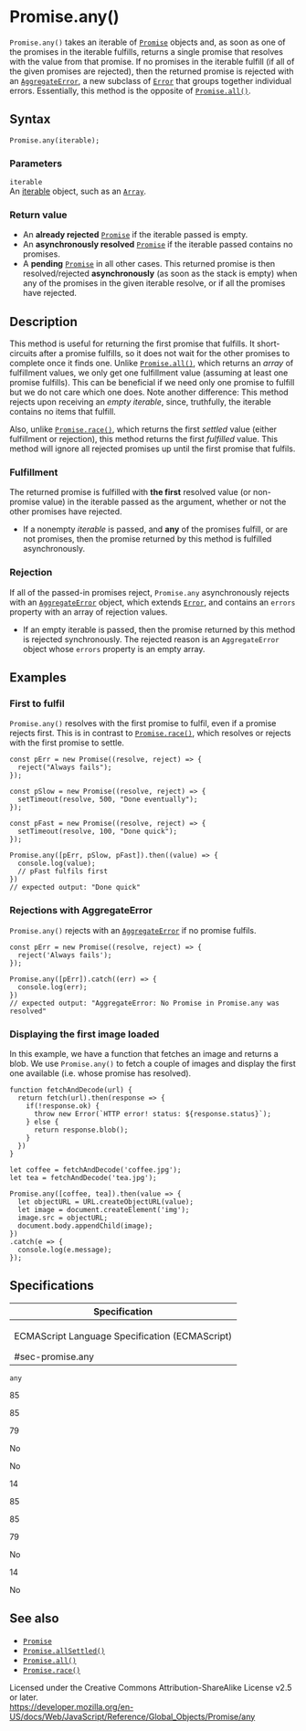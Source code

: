 Promise.any()
=============

`Promise.any()` takes an iterable of [`Promise`](../promise) objects and, as soon as one of the promises in the iterable fulfills, returns a single promise that resolves with the value from that promise. If no promises in the iterable fulfill (if all of the given promises are rejected), then the returned promise is rejected with an [`AggregateError`](../aggregateerror), a new subclass of [`Error`](../error) that groups together individual errors. Essentially, this method is the opposite of [`Promise.all()`](all).

Syntax
------

    Promise.any(iterable);

### Parameters

`iterable`  
An [iterable](../../iteration_protocols#the_iterable_protocol) object, such as an [`Array`](../array).

### Return value

-   An **already rejected** [`Promise`](../promise) if the iterable passed is empty.
-   An **asynchronously resolved** [`Promise`](../promise) if the iterable passed contains no promises.
-   A **pending** [`Promise`](../promise) in all other cases. This returned promise is then resolved/rejected **asynchronously** (as soon as the stack is empty) when any of the promises in the given iterable resolve, or if all the promises have rejected.

Description
-----------

This method is useful for returning the first promise that fulfills. It short-circuits after a promise fulfills, so it does not wait for the other promises to complete once it finds one. Unlike [`Promise.all()`](all), which returns an *array* of fulfillment values, we only get one fulfillment value (assuming at least one promise fulfills). This can be beneficial if we need only one promise to fulfill but we do not care which one does. Note another difference: This method rejects upon receiving an *empty iterable*, since, truthfully, the iterable contains no items that fulfill.

Also, unlike [`Promise.race()`](race), which returns the first *settled* value (either fulfillment or rejection), this method returns the first *fulfilled* value. This method will ignore all rejected promises up until the first promise that fulfils.

### Fulfillment

The returned promise is fulfilled with **the first** resolved value (or non-promise value) in the iterable passed as the argument, whether or not the other promises have rejected.

-   If a nonempty *iterable* is passed, and **any** of the promises fulfill, or are not promises, then the promise returned by this method is fulfilled asynchronously.

### Rejection

If all of the passed-in promises reject, `Promise.any` asynchronously rejects with an [`AggregateError`](../aggregateerror) object, which extends [`Error`](../error), and contains an `errors` property with an array of rejection values.

-   If an empty iterable is passed, then the promise returned by this method is rejected synchronously. The rejected reason is an `AggregateError` object whose `errors` property is an empty array.

Examples
--------

### First to fulfil

`Promise.any()` resolves with the first promise to fulfil, even if a promise rejects first. This is in contrast to [`Promise.race()`](race), which resolves or rejects with the first promise to settle.

    const pErr = new Promise((resolve, reject) => {
      reject("Always fails");
    });

    const pSlow = new Promise((resolve, reject) => {
      setTimeout(resolve, 500, "Done eventually");
    });

    const pFast = new Promise((resolve, reject) => {
      setTimeout(resolve, 100, "Done quick");
    });

    Promise.any([pErr, pSlow, pFast]).then((value) => {
      console.log(value);
      // pFast fulfils first
    })
    // expected output: "Done quick"

### Rejections with AggregateError

`Promise.any()` rejects with an [`AggregateError`](../aggregateerror) if no promise fulfils.

    const pErr = new Promise((resolve, reject) => {
      reject('Always fails');
    });

    Promise.any([pErr]).catch((err) => {
      console.log(err);
    })
    // expected output: "AggregateError: No Promise in Promise.any was resolved"

### Displaying the first image loaded

In this example, we have a function that fetches an image and returns a blob. We use `Promise.any()` to fetch a couple of images and display the first one available (i.e. whose promise has resolved).

    function fetchAndDecode(url) {
      return fetch(url).then(response => {
        if(!response.ok) {
          throw new Error(`HTTP error! status: ${response.status}`);
        } else {
          return response.blob();
        }
      })
    }

    let coffee = fetchAndDecode('coffee.jpg');
    let tea = fetchAndDecode('tea.jpg');

    Promise.any([coffee, tea]).then(value => {
      let objectURL = URL.createObjectURL(value);
      let image = document.createElement('img');
      image.src = objectURL;
      document.body.appendChild(image);
    })
    .catch(e => {
      console.log(e.message);
    });

Specifications
--------------

<table><colgroup><col style="width: 100%" /></colgroup><thead><tr class="header"><th>Specification</th></tr></thead><tbody><tr class="odd"><td><p>ECMAScript Language Specification (ECMAScript)<br />
</p><span class="small">#sec-promise.any</span></td></tr></tbody></table>

`any`

85

85

79

No

No

14

85

85

79

No

14

No

See also
--------

-   [`Promise`](../promise)
-   [`Promise.allSettled()`](allsettled)
-   [`Promise.all()`](all)
-   [`Promise.race()`](race)

Licensed under the Creative Commons Attribution-ShareAlike License v2.5 or later.  
<a href="https://developer.mozilla.org/en-US/docs/Web/JavaScript/Reference/Global_Objects/Promise/any" class="_attribution-link">https://developer.mozilla.org/en-US/docs/Web/JavaScript/Reference/Global_Objects/Promise/any</a>
